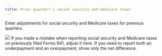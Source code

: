 ```yaml
---
title: Prior quarter\'s social security and medicare taxes
---
```



Enter adjustments for social security and Medicare taxes for previous  quarters.


![]({{site.prl_baseurl}}/img/example.gif) If you  made a mistake when reporting social security and Medicare taxes on previously  filed Forms 941, adjust it here. If you need to report both an underpayment  and an overpayment, show only the net difference.
